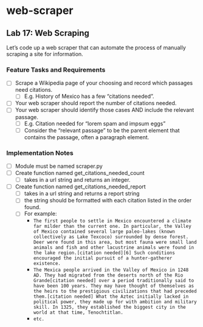 # web-scraper

## Lab 17: Web Scraping

Let’s code up a web scraper that can automate the process of manually scraping a site for information.

### Feature Tasks and Requirements

- [ ] Scrape a Wikipedia page of your choosing and record which passages need citations.
  - [ ] E.g. History of Mexico has a few “citations needed”.
- [ ] Your web scraper should report the number of citations needed.
- [ ] Your web scraper should identify those cases AND include the relevant passage.
  - [ ] E.g. Citation needed for “lorem spam and impsum eggs”
  - [ ] Consider the “relevant passage” to be the parent element that contains the passage, often a paragraph element.

### Implementation Notes
- [ ] Module must be named scraper.py
- [ ] Create function named get_citations_needed_count
  - [ ] takes in a url string and returns an integer.
- [ ] Create function named get_citations_needed_report
  - [ ] takes in a url string and returns a report string
  - [ ] the string should be formatted with each citation listed in the order found.
  - [ ] For example:
    - `The first people to settle in Mexico encountered a climate far milder than the current one. In particular, the Valley of Mexico contained several large paleo-lakes (known collectively as Lake Texcoco) surrounded by dense forest. Deer were found in this area, but most fauna were small land animals and fish and other lacustrine animals were found in the lake region.[citation needed][6] Such conditions encouraged the initial pursuit of a hunter-gatherer existence.`
    - `The Mexica people arrived in the Valley of Mexico in 1248 AD. They had migrated from the deserts north of the Rio Grande[citation needed] over a period traditionally said to have been 100 years. They may have thought of themselves as the heirs to the prestigious civilizations that had preceded them.[citation needed] What the Aztec initially lacked in political power, they made up for with ambition and military skill. In 1325, they established the biggest city in the world at that time, Tenochtitlan.`
    - `etc.`